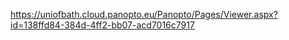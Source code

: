 https://uniofbath.cloud.panopto.eu/Panopto/Pages/Viewer.aspx?id=138ffd84-384d-4ff2-bb07-acd7016c7917
